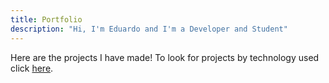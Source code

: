 ```yaml
---
title: Portfolio
description: "Hi, I'm Eduardo and I'm a Developer and Student"
---
```


Here are the projects I have made! To look for projects by technology used click [here](/techs).
